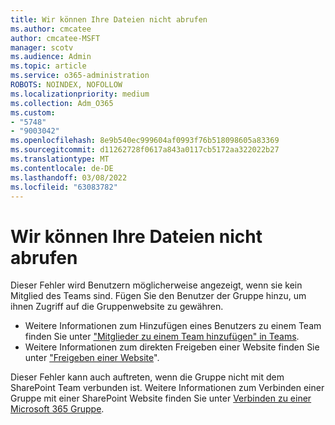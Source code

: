 ```yaml
---
title: Wir können Ihre Dateien nicht abrufen
ms.author: cmcatee
author: cmcatee-MSFT
manager: scotv
ms.audience: Admin
ms.topic: article
ms.service: o365-administration
ROBOTS: NOINDEX, NOFOLLOW
ms.localizationpriority: medium
ms.collection: Adm_O365
ms.custom:
- "5748"
- "9003042"
ms.openlocfilehash: 8e9b540ec999604af0993f76b518098605a83369
ms.sourcegitcommit: d11262728f0617a843a0117cb5172aa322022b27
ms.translationtype: MT
ms.contentlocale: de-DE
ms.lasthandoff: 03/08/2022
ms.locfileid: "63083782"
---
```

# <a name="we-cant-get-your-files"></a>Wir können Ihre Dateien nicht abrufen

Dieser Fehler wird Benutzern möglicherweise angezeigt, wenn sie kein Mitglied des Teams sind. Fügen Sie den Benutzer der Gruppe hinzu, um ihnen Zugriff auf die Gruppenwebsite zu gewähren.

- Weitere Informationen zum Hinzufügen eines Benutzers zu einem Team finden Sie unter ["Mitglieder zu einem Team hinzufügen" in Teams](https://support.office.com/article/add-people-to-a-team-aff2249d-b456-4bc3-81e7-52327b6b38e9).
- Weitere Informationen zum direkten Freigeben einer Website finden Sie unter ["Freigeben einer Website](https://support.office.com/article/Share-a-site-958771A8-D041-4EB8-B51C-AFEA2EAE3658)".

Dieser Fehler kann auch auftreten, wenn die Gruppe nicht mit dem SharePoint Team verbunden ist. Weitere Informationen zum Verbinden einer Gruppe mit einer SharePoint Website finden Sie unter [Verbinden zu einer Microsoft 365 Gruppe](https://docs.microsoft.com/sharepoint/dev/transform/modernize-connect-to-office365-group).